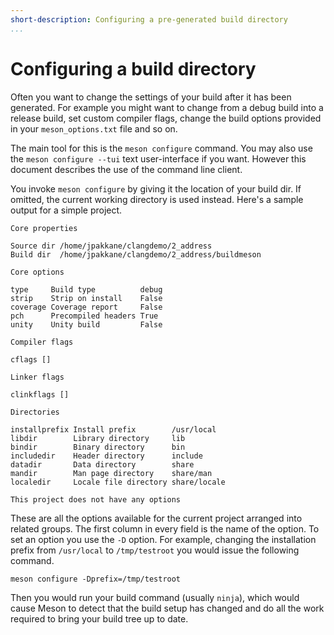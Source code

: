 ```yaml
---
short-description: Configuring a pre-generated build directory
...
```


# Configuring a build directory

Often you want to change the settings of your build after it has been
generated. For example you might want to change from a debug build
into a release build, set custom compiler flags, change the build
options provided in your `meson_options.txt` file and so on.

The main tool for this is the `meson configure` command. You may also use the
`meson configure --tui` text user-interface if you want. However this document
describes the use of the command line client.

You invoke `meson configure` by giving it the location of your build dir. If
omitted, the current working directory is used instead. Here's a
sample output for a simple project.

    Core properties

    Source dir /home/jpakkane/clangdemo/2_address
    Build dir  /home/jpakkane/clangdemo/2_address/buildmeson

    Core options

    type     Build type          debug
    strip    Strip on install    False
    coverage Coverage report     False
    pch      Precompiled headers True
    unity    Unity build         False

    Compiler flags

    cflags []

    Linker flags

    clinkflags []

    Directories

    installprefix Install prefix        /usr/local
    libdir        Library directory     lib
    bindir        Binary directory      bin
    includedir    Header directory      include
    datadir       Data directory        share
    mandir        Man page directory    share/man
    localedir     Locale file directory share/locale

    This project does not have any options

These are all the options available for the current project arranged
into related groups. The first column in every field is the name of
the option. To set an option you use the `-D` option. For example,
changing the installation prefix from `/usr/local` to `/tmp/testroot`
you would issue the following command.

    meson configure -Dprefix=/tmp/testroot

Then you would run your build command (usually `ninja`), which would
cause Meson to detect that the build setup has changed and do all the
work required to bring your build tree up to date.
